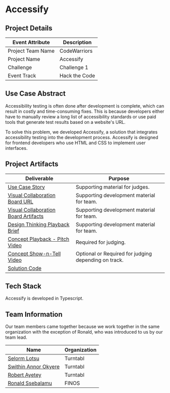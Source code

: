 <!---  Submission Readme Instructions  
  Welcome to the FINOS GAAD Hackathon!

  This GitHub Repo represents a template for your project. It represents the central repository of all artifacts produced by your team. This repository will be referenced during the judging activity and after the event has completed.

  Please follow the Template Instructions herein to update this README.

  Remember to:
    a) Remove all Template Instructions once complete.
    b) Add the mandatory GitHub Topics.
--->
 
# Accessify
<!--- Template Instructions  
  Each Participating Team will have a unique name. Each Team will create a unique name for their project. Replace above "Project Name" with Participating Team Project Name which is different from the Team Name.
--->

## Project Details
<!--- Template Instructions  
  Provide your team specific details:

    Challenge should have a numeric value {1, 2, etc}.

    Event Track should have one of the following values: "Hack the Code", "Design Thinking", "Not Applicable".
--->

| Event Attribute| Description |
| --- | --- |
| Project Team Name | CodeWarriors |
| Project Name | Accessify |
| Challenge | Challenge 1 |
| Event Track | Hack the Code |

## Use Case Abstract
<!--- Template Instructions  
  Provide a brief description of the use case tackled by the team.
--->
 Accessibility testing is often done after development is complete, which can result in costly and time-consuming fixes. This is because developers either have to manually review a long list of accessibility standards or use paid tools that generate test results based on a website's URL.

To solve this problem, we developed Accessify, a solution that integrates accessibility testing into the development process. Accessify is designed for frontend developers who use HTML and CSS to implement user interfaces.
## Project Artifacts
<!--- Template Instructions  
  Complete the table below. Replace URLs where necessary.

    1. Use Case: Markdown file describing the story with support by UML diagrams. Remember to update filename if you renamed the original template.
    2. Visual Collaboration Board Details: Provide a link to the teams Board and/or export the whiteboard used for team brainstorming and provide link to file or folder where the artifacts are persisted. Since FREE Boards may not be available long term you should consider both options.   
    3. Design Thinking Playback Brief: PowerPoint Presentation used to convey results of Design Thinking activities and record Pitch Video.
    4. Concept Playback Pitch Video: URL to Pitch Video recording conveying project problem statement and What/Why/Wow elements.
    5. Concept Show-n-Tell Video: URL Recording of a running solution to the proposed concept. 
    6. Code: URL to the code Readme file. 

    WARNINGS: 
    1. Judges will stop listening to Pitch Video after the 2 minute mark so do not exceed the limit.
    2. Judges will use the links in the table below; Fix all broken links.
--->

| Deliverable | Purpose |
| --- | --- |
| [Use Case Story](./hackproject/usecase/README.md) | Supporting material for judges. | 
| [Visual Collaboration Board URL](https://app.mural.co/t/codewarriors8574/m/codewarriors8574/1682500916798/679167347f6eaeab55fed452ac3b935e74122f81?sender=u3625247de97e6d72adf84244) | Supporting development material for team. | 
| [Visual Collaboration Board Artifacts](./hackproject/media/board) | Supporting development material for team. | 
| [Design Thinking Playback Brief](./hackproject/presentations/playback-brief.pptx)| Supporting development material for team. | 
| [Concept Playback - Pitch Video](https://drive.google.com/file/d/1wJJQS998y2RMfb6sbKtH7OCKYwF48YRk/view?usp=sharing)|  Required for judging. | 
| [Concept Show-n-Tell Video](https://drive.google.com/file/d/18YRrx2QAGUY6skMZ7dMXgRFWEZyUxUk1/view?usp=sharing) | Optional or Required for judging depending on track. | 
| [Solution Code](./hackproject/README.md) | | Supporting material for judging depending on track.   | 


## Tech Stack
Accessify is developed in Typescript.

## Team Information
<!--- Template Instructions  
  Provide a brief description of your team, how it came to be, etc.
--->  

Our team members came together because we work together in the same organization with the exception of Ronald, who was introduced to us by our team lead.
 
| Name | Organization |
| --- | --- |
| [Selorm Lotsu](https://www.linkedin.com/in/selorm-lotsu/) | Turntabl |
| [Swithin Annor Okyere](https://www.linkedin.com/in/swithin-annor-okyere/) | Turntabl |
| [Robert Ayetey](https://www.linkedin.com/in/robert-ayetey/) | Turntabl |
| [Ronald Ssebalamu](https://www.linkedin.com/in/ronald-g-ssebalamu-2018b1165/) | FINOS |


